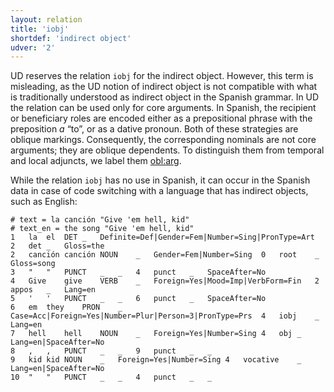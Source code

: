 ```yaml
---
layout: relation
title: 'iobj'
shortdef: 'indirect object'
udver: '2'
---
```


UD reserves the relation `iobj` for the indirect object. However, this term is misleading, as the UD notion of
indirect object is not compatible with what is traditionally understood as indirect object in the Spanish grammar.
In UD the relation can be used only for core arguments. In Spanish, the recipient or beneficiary roles are
encoded either as a prepositional phrase with the preposition _a_ “to”, or as a dative pronoun. Both of these
strategies are oblique markings. Consequently, the corresponding nominals are not core arguments; they are oblique
dependents. To distinguish them from temporal and local adjuncts, we label them [obl:arg]().

While the relation `iobj` has no use in Spanish, it can occur in the Spanish data in case of code switching with
a language that has indirect objects, such as English:

~~~conllu
# text = la canción "Give 'em hell, kid"
# text_en = the song "Give 'em hell, kid"
1	la	el	DET	_	Definite=Def|Gender=Fem|Number=Sing|PronType=Art	2	det	_	Gloss=the
2	canción	canción	NOUN	_	Gender=Fem|Number=Sing	0	root	_	Gloss=song
3	"	"	PUNCT	_	_	4	punct	_	SpaceAfter=No
4	Give	give	VERB	_	Foreign=Yes|Mood=Imp|VerbForm=Fin	2	appos	_	Lang=en
5	'	'	PUNCT	_	_	6	punct	_	SpaceAfter=No
6	em	they	PRON	_	Case=Acc|Foreign=Yes|Number=Plur|Person=3|PronType=Prs	4	iobj	_	Lang=en
7	hell	hell	NOUN	_	Foreign=Yes|Number=Sing	4	obj	_	Lang=en|SpaceAfter=No
8	,	,	PUNCT	_	_	9	punct	_	_
9	kid	kid	NOUN	_	Foreign=Yes|Number=Sing	4	vocative	_	Lang=en|SpaceAfter=No
10	"	"	PUNCT	_	_	4	punct	_	_

~~~

<!-- Interlanguage links updated Ne 5. května 2024, 18:21:17 CEST -->

